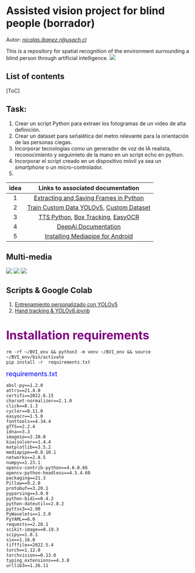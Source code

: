 # Assisted vision project for blind people (borrador)
Autor: *nicolas.ibanez.r@usach.cl*

This is a repository for spatial recognition of the environment surrounding a blind person through artificial intelligence.
![](https://s4.gifyu.com/images/BVI.gif)

## List of contents
[ToC]

## Task: 
1. Crear un script Python para extraer los fotogramas de un video de alta definición.
2. Crear un dataset para señalética del metro relevante para la orientación de las personas ciegas.
3. Incorporar tecnologías como un generador de voz de IA realista, reconocimiento y seguimieto de la mano en un script echo en python.
4. Incorporar el script creado en un dispositivo móvil ya sea un *smartphone* o un micro-controlador.
5. 

| idea | Links to associated documentation  |
|:----:|:----------------------------------:|
|  1   |[Extracting and Saving Frames in Python][link1.1] |
|  2   |[Train Custom Data YOLOv5][link2.1], [Custom Dataset][Dataset-Drive]|
|  3   |[TTS Python][link3.1], [Box Tracking][link3.2], [EasyOCR][link3.3]  |
|  4   |[DeepAi Documentation][link4.1]                 |
|  5   |[Installing Mediapipe for Android][link5.1]|


[link1.1]:https://www.youtube.com/watch?v=SWGd2hX5p3U
[link2.1]:https://docs.ultralytics.com/tutorials/train-custom-datasets/
[link3.1]:https://pypi.org/project/TTS/
[link3.2]:https://docs.ultralytics.com/tutorials/train-custom-datasets/
[link3.3]:https://github.com/JaidedAI/EasyOCR
[link4.1]:https://docs.luxonis.com/en/latest/
[link5.1]:https://www.youtube.com/watch?v=R4HaRdEmoFU
[Dataset-Drive]:https://drive.google.com/drive/folders/1dSrF76v1vT8GWcZ8R5cJmPUMBZocqw7c

## Multi-media
![](https://i.imgur.com/ZmsaK1L.png)
![](https://i.imgur.com/LmQ0Pqr.jpg)
![](https://i.imgur.com/cxLTul3.jpg)


## Scripts & Google Colab

1. [Entrenamiento personalizado con YOLOv5](https://colab.research.google.com/drive/1JbUzKKAi8jrFSR6EB5u_6JhaWc-btLfa)
2. [Hand tracking & YOLOv6.ipynb](https://colab.research.google.com/drive/1J0qIBlP3KLpN8HH8-ohGbdEmjaVqeXM8)

# <font style="color:purple" size="6">Installation requirements</font>
```
rm -rf ~/BVI_env && python3 -m venv ~/BVI_env && source ~/BVI_env/bin/activate
pip install -r  requirements.txt
```

<font style="color:blue" size="4">requirements.txt</font>
```
absl-py==1.2.0
attrs==21.4.0
certifi==2022.6.15
charset-normalizer==2.1.0
click==8.1.3
cycler==0.11.0
easyocr==1.5.0
fonttools==4.34.4
gTTS==2.2.4
idna==3.3
imageio==2.20.0
kiwisolver==1.4.4
matplotlib==3.5.2
mediapipe==0.8.10.1
networkx==2.8.5
numpy==1.23.1
opencv-contrib-python==4.6.0.66
opencv-python-headless==4.5.4.60
packaging==21.3
Pillow==9.2.0
protobuf==3.20.1
pyparsing==3.0.9
python-bidi==0.4.2
python-dateutil==2.8.2
pyttsx3==2.90
PyWavelets==1.3.0
PyYAML==6.0
requests==2.28.1
scikit-image==0.19.3
scipy==1.8.1
six==1.16.0
tifffile==2022.5.4
torch==1.12.0
torchvision==0.13.0
typing_extensions==4.3.0
urllib3==1.26.11
```
